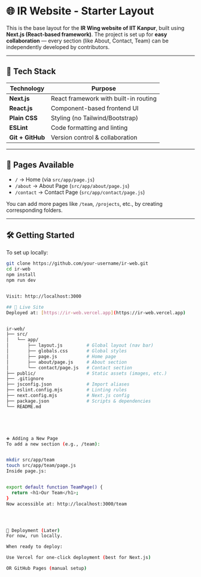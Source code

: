 # 🌐 IR Website - Starter Layout

This is the base layout for the **IR Wing website of IIT Kanpur**, built using **Next.js (React-based framework)**. The project is set up for **easy collaboration** — every section (like About, Contact, Team) can be independently developed by contributors.

---

## 🔧 Tech Stack

| Technology       | Purpose                                |
|------------------|----------------------------------------|
| **Next.js**      | React framework with built-in routing  |
| **React.js**     | Component-based frontend UI            |
| **Plain CSS**    | Styling (no Tailwind/Bootstrap)        |
| **ESLint**       | Code formatting and linting            |
| **Git + GitHub** | Version control & collaboration        |

---

## 📁 Pages Available

- `/` → Home (via `src/app/page.js`)
- `/about` → About Page (`src/app/about/page.js`)
- `/contact` → Contact Page (`src/app/contact/page.js`)

You can add more pages like `/team`, `/projects`, etc., by creating corresponding folders.

---

## 🛠️ Getting Started

To set up locally:

```bash
git clone https://github.com/your-username/ir-web.git
cd ir-web
npm install
npm run dev


Visit: http://localhost:3000

## 🚀 Live Site
Deployed at: [https://ir-web.vercel.app](https://ir-web.vercel.app)


ir-web/
├── src/
│   └── app/
│       ├── layout.js         # Global layout (nav bar)
│       ├── globals.css       # Global styles
│       ├── page.js           # Home page
│       ├── about/page.js     # About section
│       └── contact/page.js   # Contact section
├── public/                   # Static assets (images, etc.)
├── .gitignore
├── jsconfig.json             # Import aliases
├── eslint.config.mjs         # Linting rules
├── next.config.mjs           # Next.js config
├── package.json              # Scripts & dependencies
└── README.md





➕ Adding a New Page
To add a new section (e.g., /team):


mkdir src/app/team
touch src/app/team/page.js
Inside page.js:


export default function TeamPage() {
  return <h1>Our Team</h1>;
}
Now accessible at: http://localhost:3000/team




🚀 Deployment (Later)
For now, run locally.

When ready to deploy:

Use Vercel for one-click deployment (best for Next.js)

OR GitHub Pages (manual setup)
